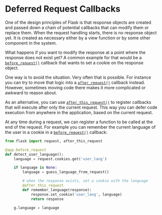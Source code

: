 

# Deferred Request Callbacks


One of the design principles of Flask is that response objects are created and
passed down a chain of potential callbacks that can modify them or replace
them. When the request handling starts, there is no response object yet. It is
created as necessary either by a view function or by some other component in
the system.


What happens if you want to modify the response at a point where the response
does not exist yet? A common example for that would be a
[`before_request()`](https://flask.palletsprojects.com/../../api/#flask.Flask.before_request "flask.Flask.before_request") callback that wants to set a cookie on the
response object.


One way is to avoid the situation. Very often that is possible. For instance
you can try to move that logic into a [`after_request()`](https://flask.palletsprojects.com/../../api/#flask.Flask.after_request "flask.Flask.after_request")
callback instead. However, sometimes moving code there makes it
more complicated or awkward to reason about.


As an alternative, you can use [`after_this_request()`](https://flask.palletsprojects.com/../../api/#flask.after_this_request "flask.after_this_request") to register
callbacks that will execute after only the current request. This way you can
defer code execution from anywhere in the application, based on the current
request.


At any time during a request, we can register a function to be called at the
end of the request. For example you can remember the current language of the
user in a cookie in a [`before_request()`](https://flask.palletsprojects.com/../../api/#flask.Flask.before_request "flask.Flask.before_request") callback:



```python
from flask import request, after_this_request

@app.before_request
def detect_user_language():
    language = request.cookies.get('user_lang')

    if language is None:
        language = guess_language_from_request()

        # when the response exists, set a cookie with the language
        @after_this_request
        def remember_language(response):
            response.set_cookie('user_lang', language)
            return response

    g.language = language

```








